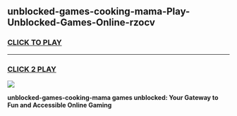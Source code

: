 
## unblocked-games-cooking-mama-Play-Unblocked-Games-Online-rzocv
<h3>
<a href="https://premium76.site?title=unblocked-games-cooking-mama&ref=25A">CLICK TO PLAY</a></h3>
<hr>

<h3>
<a href="https://premium76.site?title=unblocked-games-cooking-mama&ref=25A">CLICK 2 PLAY</a>
  
</h3>

<a href="https://premium76.site?title=unblocked-games-cooking-mama&ref=25A"><img src="https://clearcache.store/games.png"></a>


**unblocked-games-cooking-mama games unblocked: Your Gateway to Fun and Accessible Online Gaming**
